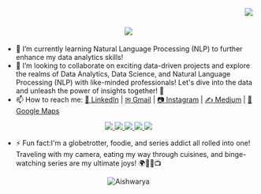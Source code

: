 <img align="right" src="https://visitor-badge.laobi.icu/badge?page_id=gryffin31.gryffin31" />                 

<!--
**gryffin31/gryffin31** is a ✨ _special_ ✨ repository because its `README.md` (this file) appears on your GitHub profile.

Here are some ideas to get you started:

- 🔭 I’m currently working on ...
- 🌱 I’m currently learning ...
- 👯 I’m looking to collaborate on ...
- 🤔 I’m looking for help with ...
- 💬 Ask me about ...
- 📫 How to reach me: ...
- 😄 Pronouns: ...
- ⚡ Fun fact: ...
-->

<h1 align="center">
    <img src="https://readme-typing-svg.herokuapp.com/?font=Righteous&size=35&center=true&vCenter=true&width=500&height=70&duration=4000&lines=Hi+There!+👋;+I'm+Aishwarya!;&color=3D246C" />
</h1>

- 🌱 I’m currently learning Natural Language Processing (NLP) to further enhance my data analytics skills!
- 👯 I’m looking to collaborate on exciting data-driven projects and explore the realms of Data Analytics, Data Science, and Natural Language Processing (NLP) with like-minded professionals! Let's dive into the data and unleash the power of insights together! 🚀
- 📫 How to reach me: 
  <a href="https://www.linkedin.com/in/pattnaik-aishwarya-950b57282/" target="_blank">&#128101; LinkedIn</a> | 
  <a href="mailto:patnaik.aishwarya99@gmail.com" target="_blank">&#9993; Gmail</a> | 
  <a href="https://www.instagram.com/aishwaryapatnaik224/#" target="_blank">&#128247; Instagram</a> | 
  <a href="https://medium.com/@aishwarya.pattnaik224" target="_blank">&#9997; Medium</a> | 
  <a href="https://maps.app.goo.gl/HEv82ebaSnUsHhxr5" target="_blank">&#127969; Google Maps</a>
  
<div align="center">
  <a href="mailto:patnaik.aishwarya99@gmail.com">
    <img src="https://img.shields.io/badge/Gmail-333333?style=for-the-badge&logo=gmail&logoColor=red" />
  </a>
  <a href="https://www.linkedin.com/in/pattnaik-aishwarya-950b57282/" target="_blank">
    <img src="https://img.shields.io/badge/LinkedIn-0077B5?style=for-the-badge&logo=linkedin&logoColor=white" target="_blank" />
  </a>
  <a href="https://app.mavenanalytics.io/projects" target="_blank">
    <img src="https://img.shields.io/badge/Portfolio-FF5722?style=for-the-badge&logo=todoist&logoColor=white" target="_blank" />
  </a>
  <a href="https://medium.com/@aishwarya.pattnaik224" target="_blank">
    <img src="https://img.shields.io/badge/Medium-12100E?style=for-the-badge&logo=medium&logoColor=white" />
  </a>
  <a href="https://maps.app.goo.gl/HEv82ebaSnUsHhxr5" target="_blank">
    <img src="https://img.shields.io/badge/Google%20Maps-4285F4?style=for-the-badge&logo=google-maps&logoColor=white" />
  </a>
</div>


- ⚡ Fun fact:I'm a globetrotter, foodie, and series addict all rolled into one! Traveling with my camera, eating my way through cuisines, and binge-watching series are my ultimate joys! 🌍📸🍔📺

<p align="center">
<img src="https://github-readme-stats.vercel.app/api?username=gryffin31&show_icons=true" target="_blank" alt="Aishwarya">
</p>


